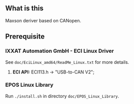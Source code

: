 ## What is this
Maxson deriver based on CANopen.

## Prerequisite
### IXXAT Automation GmbH - ECI Linux Driver
See `doc/EciLinux_amd64/ReadMe_Linux.txt` for more details.

1. **ECI API:** ECI113.h -> "USB-to-CAN V2";

### EPOS Linux Library
Run `./install.sh` in directory `doc/EPOS_Linux_Library`.


